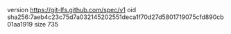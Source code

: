 version https://git-lfs.github.com/spec/v1
oid sha256:7aeb4c23c75d7a032145202551deca1f70d27d5801719075cfd890cb01aa1919
size 735

